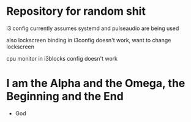 # Repository for random shit
i3 config currently assumes systemd and pulseaudio are being used

also lockscreen binding in i3config doesn't work, want to change lockscreen

cpu monitor in i3blocks config doesn't work

# I am the Alpha and the Omega, the Beginning and the End
 - God
